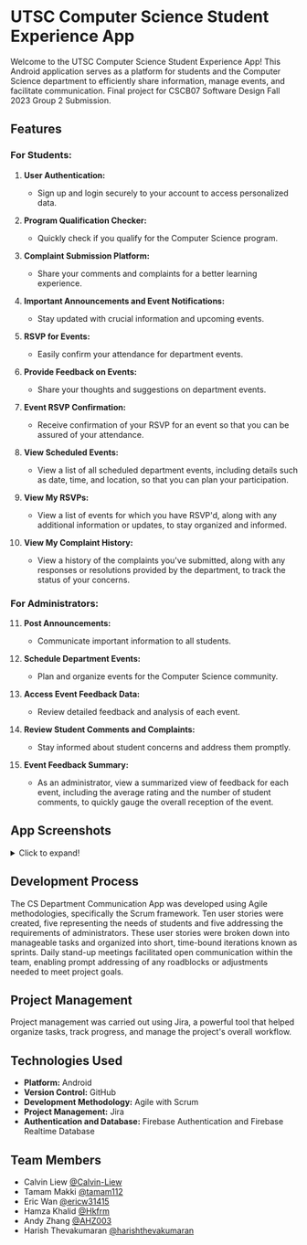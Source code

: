 # UTSC Computer Science Student Experience App

Welcome to the UTSC Computer Science Student Experience App! This Android application serves as a platform for students and the Computer Science department to efficiently share information, manage events, and facilitate communication. Final project for CSCB07 Software Design Fall 2023 Group 2 Submission.

## Features

### For Students:

1. **User Authentication:**
   - Sign up and login securely to your account to access personalized data.

2. **Program Qualification Checker:**
   - Quickly check if you qualify for the Computer Science program.

3. **Complaint Submission Platform:**
   - Share your comments and complaints for a better learning experience.

4. **Important Announcements and Event Notifications:**
   - Stay updated with crucial information and upcoming events.

5. **RSVP for Events:**
   - Easily confirm your attendance for department events.

6. **Provide Feedback on Events:**
   - Share your thoughts and suggestions on department events.

7. **Event RSVP Confirmation:**
   - Receive confirmation of your RSVP for an event so that you can be assured of your attendance.

8. **View Scheduled Events:**
   - View a list of all scheduled department events, including details such as date, time, and location, so that you can plan your participation.

9. **View My RSVPs:**
   - View a list of events for which you have RSVP'd, along with any additional information or updates, to stay organized and informed.

10. **View My Complaint History:**
    - View a history of the complaints you've submitted, along with any responses or resolutions provided by the department, to track the status of your concerns.

### For Administrators:

11. **Post Announcements:**
    - Communicate important information to all students.

12. **Schedule Department Events:**
    - Plan and organize events for the Computer Science community.

13. **Access Event Feedback Data:**
    - Review detailed feedback and analysis of each event.

14. **Review Student Comments and Complaints:**
    - Stay informed about student concerns and address them promptly.

15. **Event Feedback Summary:**
    - As an administrator, view a summarized view of feedback for each event, including the average rating and the number of student comments, to quickly gauge the overall reception of the event.

## App Screenshots

<details>
  <summary>Click to expand!</summary>

  ### Student App Screenshots

  #### Login
  <img src="CSCB07Project/Screenshot_20240106_150934.png" alt="User Authentication" width="300">

  #### Authentication
  <img src="CSCB07Project/LoginSuccess.png" alt="User Authentication" width="300">

  #### Program Qualification Checker
  <img src="CSCB07Project/POSTCHECK.png" alt="Program Qualification Checker" width="300">

  #### Complaint Submission Platform
  <img src="CSCB07Project/SubmitComplaint.png" alt="Complaint Submission Platform" width="300">

  #### Important Announcements and Event Notifications
  <img src="CSCB07Project/ViewAnnouncements.png" alt="Announcements and Notifications" width="300">

  #### Leave Event Review
  <img src="CSCB07Project/LeaveReview.png" alt="Leave Event Review" width="300">

  #### RSVP Events
  <img src="CSCB07Project/RSVPEvent.png" alt="RSVP Events" width="300">

  #### Submit Complaints
  <img src="CSCB07Project/SubmitComplaint.png" alt="Submit Complaints" width="300">

  ### Admin App Screenshots

  #### Post Announcements
  <img src="CSCB07Project/PostAnnouncement.png" alt="Post Announcements" width="300">

  #### Schedule Department Events
  <img src="CSCB07Project/NewEvent.png" alt="Schedule Department Events" width="300">

  #### Access Event Feedback Data
  <img src="CSCB07Project/ViewEventFeedback.png" alt="Access Event Feedback Data" width="300">

</details>

## Development Process

The CS Department Communication App was developed using Agile methodologies, specifically the Scrum framework. Ten user stories were created, five representing the needs of students and five addressing the requirements of administrators. These user stories were broken down into manageable tasks and organized into short, time-bound iterations known as sprints. Daily stand-up meetings facilitated open communication within the team, enabling prompt addressing of any roadblocks or adjustments needed to meet project goals.

## Project Management

Project management was carried out using Jira, a powerful tool that helped organize tasks, track progress, and manage the project's overall workflow.

## Technologies Used

- **Platform:** Android
- **Version Control:** GitHub
- **Development Methodology:** Agile with Scrum
- **Project Management:** Jira
- **Authentication and Database:** Firebase Authentication and Firebase Realtime Database

## Team Members

- Calvin Liew [@Calvin-Liew](https://github.com/Calvin-Liew)
- Tamam Makki [@tamam112](https://github.com/tamam112)
- Eric Wan [@ericw31415](https://github.com/ericw31415)
- Hamza Khalid [@Hkfrm](https://github.com/Hkfrm)
- Andy Zhang [@AHZ003](https://github.com/AHZ003)
- Harish Thevakumaran [@harishthevakumaran](https://github.com/harishthevakumaran)
